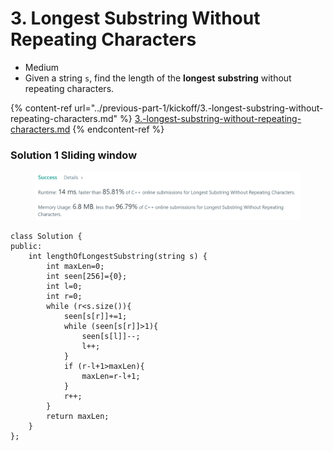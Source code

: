 # 3. Longest Substring Without Repeating Characters

* Medium
* Given a string `s`, find the length of the **longest** **substring** without repeating characters.

{% content-ref url="../previous-part-1/kickoff/3.-longest-substring-without-repeating-characters.md" %}
[3.-longest-substring-without-repeating-characters.md](../previous-part-1/kickoff/3.-longest-substring-without-repeating-characters.md)
{% endcontent-ref %}

### Solution 1 Sliding window

<figure><img src="../.gitbook/assets/image (2) (2).png" alt=""><figcaption></figcaption></figure>

```
class Solution {
public:
    int lengthOfLongestSubstring(string s) {
        int maxLen=0;
        int seen[256]={0};
        int l=0;
        int r=0;
        while (r<s.size()){
            seen[s[r]]+=1;
            while (seen[s[r]]>1){
                seen[s[l]]--;
                l++;
            }
            if (r-l+1>maxLen){
                maxLen=r-l+1;
            }
            r++;
        }
        return maxLen;
    }
};
```
